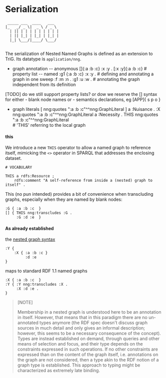 # Serialization
```
 _____ ___  ____   ___  
|_   _/ _ \|  _ \ / _ \ 
  | || | | | | | | | | |
  | || |_| | |_| | |_| |
  |_| \___/|____/ \___/ 
                        

```


The serialization of Nested Named Graphs is defined as an extension to TriG. Its datatype is `application/nng`.


- graph annotation
-- anonymous
   []{:a :b :c} :x :y .
   [:x :y]{:a :b :c}       # property list
-- named
   :g1 {:a :b :c} 
       :x :y .             # defining and annotating a graph in one sweep
   :f :m :n .
   :g1 :u :w .             # annotating the graph independent from its definition

[TODO] do we still support property lists?
       or dow we reserve the [] syntax for either
       - blank node names
       or
       - semantics declarations, eg
         [APP]{ s p o }


- graph literals
[ nng:quotes ":a :b :c"^^nng:GraphLiteral ] a :Nuisance .
:X nng:quotes ":a :b :c"^^nng:GraphLiteral a :Necessity .
THIS nng:quotes ":a :b :c"^^nng:GraphLiteral  
                          # 'THIS' referring to the local graph



#### this

We introduce a new `THIS` operator to allow a named graph to reference itself, mimicking the `<>` operator in SPARQL that addresses the enclosing dataset. 
```turtle
# VOCABULARY

THIS a rdfs:Resource ;
    rdfs:comment "A self-reference from inside a (nested) graph to itself" .
```
This (no pun intended) provides a bit of convenience when transcluding graphs, especially when they are named by blank nodes:
```turtle
:G { :a :b :c  }
[] { THIS nng:transcludes :G .
     :G :d :e  }
```

#### As already established 
the [nested graph syntax](serialization.md)
```turtle
:Y { 
    :X { :a :b :c } 
         :d :e 
}
```
maps to standard RDF 1.1 named graphs 
```turtle
:X { :a :b :c  }
:Y { :Y nng:transcludes :X .
     :X :d :e .
}
```


> [NOTE] 
>
> Membership in a nested graph is understood here to be an annotation in itself. However, that means that in this paradigm there are no un-annotated types anymore (the RDF spec doesn't discuss graph sources in much detail and only gives an informal description; however, this seems to be a necessary consequence of the concept). Types are instead established on demand, through queries and other means of selection and focus, and their type depends on the constraints expressed in such operations. If no other constraints are expressed than on the content of the graph itself, i.e. annotations on the graph are not considered, then a type akin to the RDF notion of a graph type is established. This approach to typing might be characterized as extremely late binding.